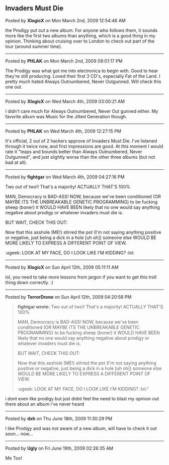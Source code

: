 ## Invaders Must Die
Posted by **XlogicX** on Mon March 2nd, 2009 12:54:46 AM

the Prodigy put out a new album. For anyone who follows them, it sounds more
like the first two albums than anything, which is a good thing in my opinion.
Thinking about cruising over to London to check out part of the tour (around
summer time).

--------------------------------------------------------------------------------

Posted by **PHLAK** on Mon March 2nd, 2009 08:01:17 PM

The Prodigy was what got me into electronica to begin with.  Good to hear
they're still producing.  Loved their first 3 CD's, especially Fat of the Land.
I pretty much hated Always Outnumbered, Never Outgunned.  Will check this one
out.

--------------------------------------------------------------------------------

Posted by **XlogicX** on Wed March 4th, 2009 03:00:21 AM

I didn't care much for Always Outnumbered, Never Out gunned either. My favorite
album was Music for the Jilted Generation though.

--------------------------------------------------------------------------------

Posted by **PHLAK** on Wed March 4th, 2009 12:27:15 PM

It's official, 2 out of 2 hackers approve of Invaders Must Die.  I've listened
through it twice now, and first impressions are good.  At this moment I would
rate it "leaps and bounds better than Always Outnumbered, Never Outgunned", and
just slightly worse than the other three albums (but not bad at all).

--------------------------------------------------------------------------------

Posted by **fightgar** on Wed March 4th, 2009 04:27:16 PM

Two out of two!! That's a majority! ACTUALLY THAT'S 100%

MAN, Democracy is BAD-ASS! NOW, because we've been conditioned (OR MAYBE ITS THE
UNBREAKABLE GENETIC PROGRAMMING) to be fucking sheep (boner) it WOULD HAVE BEEN
likely that no one would say anything negative about prodigy or whatever
invaders must die is.

BUT WAIT, CHECK THIS OUT:

Now that this asshole (ME!) stirred the pot (I'm not saying anything positive or
negative, just being a dick in a hole [uh oh]) someone else WOULD BE MORE LIKELY
TO EXPRESS A DIFFERENT POINT OF VIEW.

:ugeek: LOOK AT MY FACE, DO I LOOK LIKE I'M KIDDING? :lol:

--------------------------------------------------------------------------------

Posted by **XlogicX** on Sun April 12th, 2009 05:11:11 AM

lol, you need to take more lessons from jargon if you want to get this troll
thing down correctly. :)

--------------------------------------------------------------------------------

Posted by **TerrorDrone** on Sun April 12th, 2009 04:20:58 PM

> **fightgar wrote:**
> Two out of two!! That's a majority! ACTUALLY THAT'S 100%
>
> MAN, Democracy is BAD-ASS! NOW, because we've been conditioned (OR MAYBE ITS
> THE UNBREAKABLE GENETIC PROGRAMMING) to be fucking sheep (boner) it WOULD HAVE
> BEEN likely that no one would say anything negative about prodigy or whatever
> invaders must die is.
>
> BUT WAIT, CHECK THIS OUT:
>
> Now that this asshole (ME!) stirred the pot (I'm not saying anything positive
> or negative, just being a dick in a hole [uh oh]) someone else WOULD BE MORE
> LIKELY TO EXPRESS A DIFFERENT POINT OF VIEW.
>
> :ugeek: LOOK AT MY FACE, DO I LOOK LIKE I'M KIDDING? :lol:"

i dont even like prodigy but just didnt feel the need to blast my opinion out
there about an album i've never heard

--------------------------------------------------------------------------------

Posted by **dxh** on Thu June 18th, 2009 11:30:29 PM

I like Prodigy and was not aware of a new album, will have to check it out
soon... now...

--------------------------------------------------------------------------------

Posted by **Ugly** on Fri June 19th, 2009 02:26:35 AM

Me Too! </AOLer>
